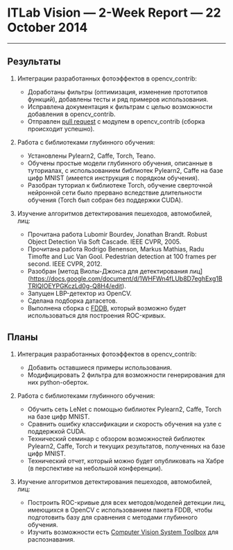 # ITLab Vision — 2-Week Report — 22 October 2014

----------------

## Результаты

  1. Интеграции разработанных фотоэффектов в opencv_contrib:
     - Доработаны фильтры (оптимизация, изменение прототипов функций), добавлены тесты и ряд примеров использования.
     - Исправлена документация к фильтрам с целью возможности добавления в opencv_contrib.
     - Отправлен [pull request](https://github.com/Itseez/opencv_contrib/pull/112) с модулем в opencv_contrib (сборка происходит успешно).

  1. Работа с библиотеками глубинного обучения:
     - Установлены Pylearn2, Caffe, Torch, Teano.
     - Обучены простые модели глубинного обучения, описанные в туториалах, с использованием библиотек Pylearn2, Caffe на базе цифр MNIST (имеется инструкция с порядком обучения).
     - Разобран туториал к библиотеке Torch, обучение сверточной нейронной сети было прервано вследствие длительности обучения (Torch был собран без поддержки CUDA).

  1. Изучение алгоритмов детектирования пешеходов, автомобилей, лиц:
     - Прочитана работа Lubomir Bourdev, Jonathan Brandt. Robust Object Detection Via Soft Cascade. IEEE CVPR, 2005.
     - Прочитана работа Rodrigo Benenson, Markus Mathias, Radu Timofte and Luc Van Gool. Pedestrian detection at 100 frames per second. IEEE CVPR, 2012.
     - Разобран [метод Виолы-Джонса для детектирования лиц] (https://docs.google.com/document/d/1WHFWn4fLUb8D7eghExg1BTRlQIOEYPGKczLd0g-Q8H4/edit).
     - Запущен LBP-детектор из OpenCV.
     - Сделана подборка датасетов.
     - Выполнена сборка с [FDDB](http://vis-www.cs.umass.edu/fddb/results.html), который возможно будет использоваться для построения ROC-кривых.

## Планы

  1. Интеграция разработанных фотоэффектов в opencv_contrib:
     - Добавить оставшиеся примеры использования.
     - Модифицировать 2 фильтра для возможности генерирования для них python-оберток.

  1. Работа с библиотеками глубинного обучения:
     - Обучить сеть LeNet с помощью библиотек Pylearn2, Caffe, Torch на базе цифр MNIST.
     - Сравнить ошибку классификации и скорость обучения  на узле с поддержкой CUDA.
     - Технический семинар с обзором возможностей библиотек Pylearn2, Caffe, Torch и текущих результатов, полученных на базе цифр MNIST.
     - Технический отчет, который можно будет опубликовать на Хабре (в перспективе на небольшой конференции).

  1. Изучение алгоритмов детектирования пешеходов, автомобилей, лиц:
     - Построить ROC-кривые для всех методов/моделей детекции лиц, имеющихся в OpenCV с использованием пакета FDDB, чтобы подготовить базу для сравнения с методами глубинного обучения.
     - Изучить возможности есть [Computer Vision System Toolbox](http://www.mathworks.com/products/computer-vision) для распознавания.

